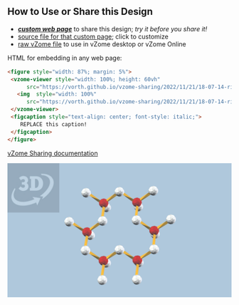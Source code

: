 
## How to Use or Share this Design

 - [***custom web page***][post] to share this design; *try it before you share it!*
 - [source file for that custom page][source]; click to customize
 - [raw vZome file][raw] to use in vZome desktop or vZome Online
 
 HTML for embedding in any web page:
 ```html
<figure style="width: 87%; margin: 5%">
  <vzome-viewer style="width: 100%; height: 60vh"
       src="https://vorth.github.io/vzome-sharing/2022/11/21/18-07-14-right-handed-tetras/right-handed-tetras.vZome" >
    <img  style="width: 100%"
       src="https://vorth.github.io/vzome-sharing/2022/11/21/18-07-14-right-handed-tetras/right-handed-tetras.png" >
  </vzome-viewer>
  <figcaption style="text-align: center; font-style: italic;">
     REPLACE this caption!
  </figcaption>
</figure>
 ```

[vZome Sharing documentation](https://vzome.github.io/vzome/sharing.html#how-it-works)

![Image](<right-handed-tetras.png>)


[post]: <https://vorth.github.io/vzome-sharing/2022/11/21/right-handed-tetras-18-07-14.html>
[source]: <https://github.com/vorth/vzome-sharing/edit/main/_posts/2022-11-21-right-handed-tetras-18-07-14.md>
[raw]: <https://raw.githubusercontent.com/vorth/vzome-sharing/main/2022/11/21/18-07-14-right-handed-tetras/right-handed-tetras.vZome>